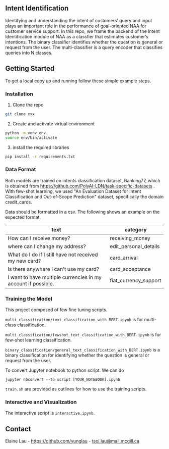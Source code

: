 
## Intent Identification

Identifying and understanding the intent of customers’ query and input plays an important role in the performance of goal-oriented NAA for customer service support. In this repo, we frame the backend of the Intent Identification module of NAA as a classfier that estimates customer’s intentions. The binary classifier identifies whether the question is general or request from the user. The multi-classifier is a query encoder that classifies queries into N classes. 

<!-- GETTING STARTED -->
## Getting Started

To get a local copy up and running follow these simple example steps.

### Installation
1. Clone the repo
```sh
git clone xxx
```
2. Create and activate virtual environment 
```sh
python -m venv env
source env/bin/activate
```
3. install the required libraries
```sh
pip install -r requirements.txt 
```
### Data Format 
Both models are trained on intents classification dataset, Banking77, which is obtained from https://github.com/PolyAI-LDN/task-specific-datasets . With few-shot learning, we used "An Evaluation Dataset for Intent Classification and Out-of-Scope Prediction" dataset, specifically the domain credit_cards.

Data should be formatted in a csv. The following shows an example on the expected format. 

  
text  | category
------------- | -------------
How can I receive money?  | receiving_money
where can I change my address?	  | edit_personal_details
What do I do if I still have not received my new card?	  | card_arrival
Is there anywhere I can't use my card?		  | card_acceptance
I want to have multiple currencies in my account if possible.		  | fiat_currency_support


### Training the Model
This project composed of few fine tuning scripts. 

`multi_classification/text_classification_with_BERT.ipynb` is for multi-class classification. 

`multi_classification/fewshot_text_classification_with_BERT.ipynb` is for few-shot learning classification. 

`binary_classification/general_text_classification_with_BERT.ipynb` is a binary classification for identifying whether the question is general or request from the user. 


To convert Jupyter notebook to python script. We can do 
```
jupyter nbconvert --to script [YOUR_NOTEBOOK].ipynb
```

`train.sh` are provided as outlines for how to use the training scripts.

### Interactive and Visualization

The interactive script is `interactive.ipynb`.


<!-- CONTACT -->
## Contact

Elaine Lau - https://github.com/yunglau - tsoi.lau@mail.mcgill.ca
